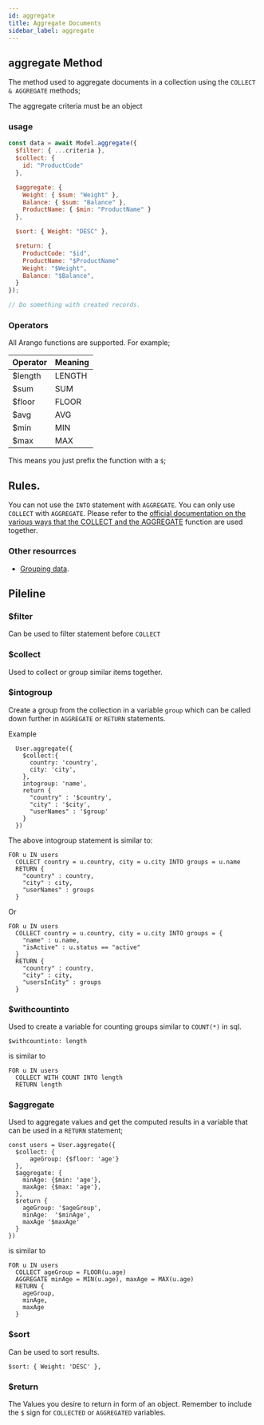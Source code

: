 ```yaml
---
id: aggregate
title: Aggregate Documents
sidebar_label: aggregate
---
```


## aggregate Method

The method used to aggregate documents in a collection using the `COLLECT & AGGREGATE` methods;

The aggregate criteria must be an object

### usage

```js
const data = await Model.aggregate({
  $filter: { ...criteria },
  $collect: {
    id: "ProductCode"
  },

  $aggregate: {
    Weight: { $sum: "Weight" },
    Balance: { $sum: "Balance" },
    ProductName: { $min: "ProductName" }
  },

  $sort: { Weight: "DESC" },

  $return: {
    ProductCode: "$id",
    ProductName: "$ProductName"
    Weight: "$Weight",
    Balance: "$Balance",
  }
});

// Do something with created records.
```

### Operators

All Arango functions are supported. For example;

| Operator | Meaning |
| :------- | :------ |
| \$length | LENGTH  |
| \$sum    | SUM     |
| \$floor  | FLOOR   |
| \$avg    | AVG     |
| \$min    | MIN     |
| \$max    | MAX     |

This means you just prefix the function with a `$`;

## Rules.

You can not use the `INTO` statement with `AGGREGATE`. You can only use `COLLECT` with `AGGREGATE`. Please refer to the [official documentation on the various ways that the COLLECT and the AGGREGATE](https://www.arangodb.com/docs/3.5/aql/operations-collect.html) function are used together.

### Other resourrces

- [Grouping data](https://www.arangodb.com/docs/3.5/aql/examples-grouping.html).

## Pileline

### \$filter

Can be used to filter statement before `COLLECT`

### \$collect

Used to collect or group similar items together.

### \$intogroup

Create a group from the collection in a variable `group` which can be called down further in `AGGREGATE` or `RETURN` statements.

Example

```
  User.aggregate({
    $collect:{
      country: 'country',
      city: 'city',
    },
    intogroup: 'name',
    return {
      "country" : '$country',
      "city" : '$city',
      "userNames" : '$group'
    }
  })
```

The above intogroup statement is similar to:

```
FOR u IN users
  COLLECT country = u.country, city = u.city INTO groups = u.name
  RETURN {
    "country" : country,
    "city" : city,
    "userNames" : groups
  }
```

Or

```
FOR u IN users
  COLLECT country = u.country, city = u.city INTO groups = {
    "name" : u.name,
    "isActive" : u.status == "active"
  }
  RETURN {
    "country" : country,
    "city" : city,
    "usersInCity" : groups
  }
```

### \$withcountinto

Used to create a variable for counting groups similar to `COUNT(*)` in sql.

```
$withcountinto: length
```

is similar to

```
FOR u IN users
  COLLECT WITH COUNT INTO length
  RETURN length

```

### \$aggregate

Used to aggregate values and get the computed results in a variable that can be used in a `RETURN` statement;

```
const users = User.aggregate({
  $collect: {
      ageGroup: {$floor: 'age'}
  },
  $aggregate: {
    minAge: {$min: 'age'},
    maxAge: {$max: 'age'},
  },
  $return {
    ageGroup: '$ageGroup',
    minAge:  '$minAge',
    maxAge '$maxAge'
  }
})
```

is similar to

```
FOR u IN users
  COLLECT ageGroup = FLOOR(u.age)
  AGGREGATE minAge = MIN(u.age), maxAge = MAX(u.age)
  RETURN {
    ageGroup,
    minAge,
    maxAge
  }
```

### \$sort

Can be used to sort results.

```
$sort: { Weight: 'DESC' },

```

### \$return

The Values you desire to return in form of an object. Remember to include the `$` sign for `COLLECTED` or `AGGREGATED` variables.
